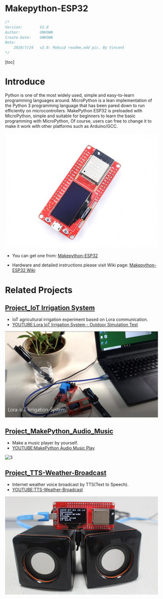 # Makepython-ESP32

```c++
/*
Version:		V2.0
Author:			UNKOWN
Create Date:	UNKOWN
Note:
	2020/7/24	v2.0: Rebuid readme,add pic. By Vincent
*/
```

[toc]

# Introduce

Python is one of the most widely used, simple and easy-to-learn programming languages around. MicroPython is a lean implementation of the Python 3 programming language that has been pared down to run efficiently on microcontrollers.
MakePython ESP32 is preloaded with MicroPython, simple and suitable for beginners to learn the basic programming with MicroPython, Of course, users can free to change it to make it work with other platforms such as Arduino/GCC.

![relay](md_pic/main.jpg)

- You can get one from: [Makepython-ESP32](https://www.makerfabs.com/makepython-esp32.html)

- Hardware and detailed instructions please visit Wiki page:  [Makepython-ESP32 Wiki](https://www.makerfabs.com/wiki/index.php?title=MakePython_ESP32)

# Related Projects

## [Project_IoT Irrigation System](https://github.com/Makerfabs/Project_IoT-Irrigation-System)

- IoT agricultural irrigation experiment based on Lora communication.
- [YOUTUBE:Lora IoT Irrigation System - Outdoor Simulation Test](https://youtu.be/0mY6Ox0YvRk)

![2](md_pic/2.jpg)

## [Project_MakePython_Audio_Music](https://github.com/Makerfabs/Project_MakePython_Audio_Music)

- Make a music player by yourself.
- [YOUTUBE:MakePython Audio Music Play](https://www.youtube.com/watch?v=0urJ_uxfW0k&feature=youtu.be)

![3](md_pic/3.jpg)

## [Project_TTS-Weather-Broadcast](https://github.com/Makerfabs/Project_TTS-Weather-Broadcast)

- Internet weather voice broadcast by TTS(Text to Speech).
- [YOUTUBE:TTS-Weather-Broadcast](https://youtu.be/00nAEQKYFV4)

![4](md_pic/4.jpg)